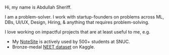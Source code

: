 Hi, my name is Abdullah Sheriff.

I am a problem-solver. I work with startup-founders on problems across ML, DBs, UI/UX, Design, Hiring, & anything that requires problem-solving. 

I love working on impactful projects that are at least useful to me, e.g. 
* My [NoteSite](https://abdullahsheriff.vercel.app) is actively used by 500+ students at SNUC.
* Bronze-medal [NEET dataset](https://www.kaggle.com/datasets/abdullahshf/neet-ug-2024-results-all-india) on Kaggle.



<!---
SheriffAbdullah/SheriffAbdullah is a ✨ special ✨ repository because its `README.md` (this file) appears on your GitHub profile.
You can click the Preview link to take a look at your changes.
--->
